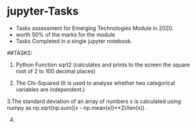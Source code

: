 # jupyter-Tasks

- Tasks assessment for Emerging Technologies Module in 2020.
- worth 50% of the marks for the module
- Tasks Completed in a single jupyter notebook.


 ##TASKS:


1. Python Function sqrt2
  (calculates and prints to the screen the square root of 2 to 100 decimal places)

2. The Chi-Squared 
  (It is used to analyse whether two categorical variables are independent.)

3.The standard deviation of an array of numbers x is
  calculated using numpy as np.sqrt(np.sum((x - np.mean(x))**2)/len(x)) .

4.
